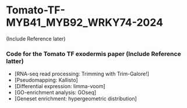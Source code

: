 # Tomato-TF-MYB41_MYB92_WRKY74-2024

(Include Reference later)

### Code for the Tomato TF exodermis paper (Include Reference latter)

  - [RNA-seq read processing: Trimming with Trim-Galore!]
  - [Pseudomapping: Kallisto]
  - [Differential expression: limma-voom]
  - [GO-enrichment analysis: GOseq]
  - [Geneset enrichment: hypergeometric distribution]
